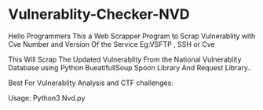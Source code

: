 # Vulnerablity-Checker-NVD

Hello Programmers This a Web Scrapper Program to Scrap Vulnerablity with Cve Number and Version Of the Service Eg:VSFTP , SSH or Cve 

This Will Scrap The Updated Vulnerablity From the National Vulnerablity Database using Python BueatifullSoup Spoon Library And Request Library..

Best For Vulnerablity Analysis and CTF challenges:

Usage: Python3 Nvd.py

